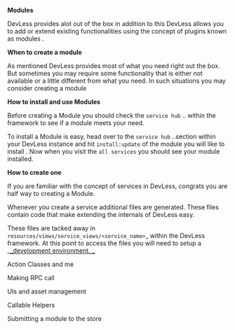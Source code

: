**Modules**

DevLess provides  alot out of the box in addition to this DevLess allows you to add or extend existing functionalities using the concept of plugins known as modules .

**When to create a module**

As mentioned DevLess provides most of what you  need right out the box. But sometimes you may require some functionality that is either not available or a little different from what you need. In such situations  you may consider creating a module

**How to install and use Modules**

Before creating a Module  you should check the  `service hub`  ..  within the framework to see if a module meets  your need.

To install a Module is easy, head over to the  `service hub` ..section within your DevLess instance and hit `install:update` of the module you will like to install . Now when you visit the `all services`  you should see your module installed.

**How  to create one**

If you are familiar with the concept of services in DevLess, congrats you are half way to creating a Module.

Whenever you create a service additional files are generated. These files contain code that make extending the internals of DevLess easy.

These files are tacked away in `resources/views/service_views/<service_name>`_ within the DevLess framework. At this point to access the files you will need to setup a _[_development environment.      _](/dev-setup.md)

Action Classes and me

Making RPC call 

UIs and asset management 

Callable Helpers 

Submitting a module to the store 



